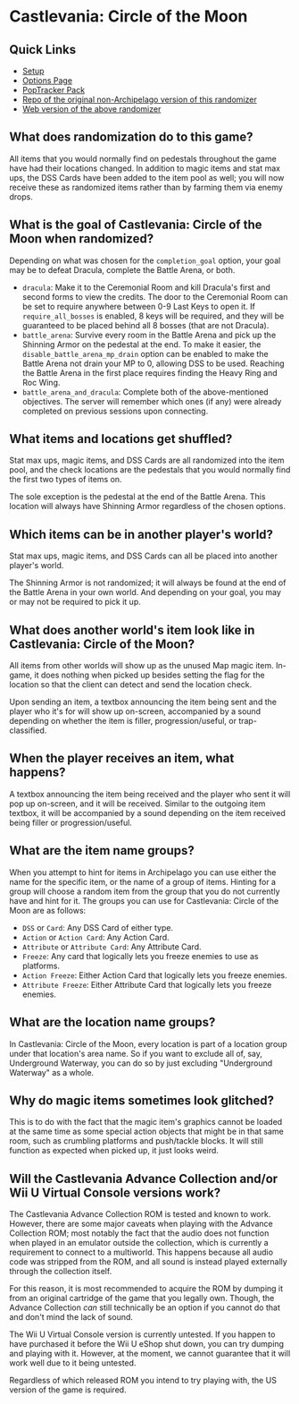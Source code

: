 # Castlevania: Circle of the Moon

## Quick Links
- [Setup](../setup/en)
- [Options Page](../player-options)
- [PopTracker Pack](https://github.com/sassyvania/Circle-of-the-Moon-Rando-AP-Map-Tracker-/releases/latest)
- [Repo of the original non-Archipelago version of this randomizer](https://github.com/calm-palm/cotm-randomizer)
- [Web version of the above randomizer](https://rando.circleofthemoon.com/)

## What does randomization do to this game?

All items that you would normally find on pedestals throughout the game have had their locations changed. In addition to
magic items and stat max ups, the DSS Cards have been added to the item pool as well; you will now receive these as randomized
items rather than by farming them via enemy drops.

## What is the goal of Castlevania: Circle of the Moon when randomized?

Depending on what was chosen for the `completion_goal` option, your goal may be to defeat Dracula, complete the Battle Arena, or both.

- `dracula`: Make it to the Ceremonial Room and kill Dracula's first and second forms to view the credits. The door to the
Ceremonial Room can be set to require anywhere between 0-9 Last Keys to open it. If `require_all_bosses` is enabled, 8 keys
will be required, and they will be guaranteed to be placed behind all 8 bosses (that are not Dracula).
- `battle_arena`: Survive every room in the Battle Arena and pick up the Shinning Armor on the pedestal at the end. To make it
easier, the `disable_battle_arena_mp_drain` option can be enabled to make the Battle Arena not drain your MP to 0, allowing
DSS to be used. Reaching the Battle Arena in the first place requires finding the Heavy Ring and Roc Wing.
- `battle_arena_and_dracula`: Complete both of the above-mentioned objectives. The server will remember which ones (if any) were
already completed on previous sessions upon connecting.

## What items and locations get shuffled?

Stat max ups, magic items, and DSS Cards are all randomized into the item pool, and the check locations are the pedestals
that you would normally find the first two types of items on.

The sole exception is the pedestal at the end of the Battle Arena. This location will always have Shinning Armor regardless
of the chosen options.

## Which items can be in another player's world?

Stat max ups, magic items, and DSS Cards can all be placed into another player's world.

The Shinning Armor is not randomized; it will always be found at the end of the Battle Arena in your own world.
And depending on your goal, you may or may not be required to pick it up.

## What does another world's item look like in Castlevania: Circle of the Moon?

All items from other worlds will show up as the unused Map magic item. In-game, it does nothing when picked up besides setting
the flag for the location so that the client can detect and send the location check.

Upon sending an item, a textbox announcing the item being sent and the player who it's for will show up on-screen, accompanied
by a sound depending on whether the item is filler, progression/useful, or trap-classified.

## When the player receives an item, what happens?

A textbox announcing the item being received and the player who sent it will pop up on-screen, and it will be received.
Similar to the outgoing item textbox, it will be accompanied by a sound depending on the item received being filler or progression/useful.

## What are the item name groups?

When you attempt to hint for items in Archipelago you can use either the name for the specific item, or the name of a group
of items. Hinting for a group will choose a random item from the group that you do not currently have and hint for it. The
groups you can use for Castlevania: Circle of the Moon are as follows:

* `DSS` or `Card`: Any DSS Card of either type.
* `Action` or `Action Card`: Any Action Card.
* `Attribute` or `Attribute Card`: Any Attribute Card.
* `Freeze`: Any card that logically lets you freeze enemies to use as platforms.
* `Action Freeze`: Either Action Card that logically lets you freeze enemies.
* `Attribute Freeze`: Either Attribute Card that logically lets you freeze enemies.

## What are the location name groups?

In Castlevania: Circle of the Moon, every location is part of a location group under that location's area name.
So if you want to exclude all of, say, Underground Waterway, you can do so by just excluding "Underground Waterway" as a whole.

## Why do magic items sometimes look glitched?

This is to do with the fact that the magic item's graphics cannot be loaded at the same time as some special action objects
that might be in that same room, such as crumbling platforms and push/tackle blocks. It will still function as expected when
picked up, it just looks weird.

## Will the Castlevania Advance Collection and/or Wii U Virtual Console versions work?

The Castlevania Advance Collection ROM is tested and known to work. However, there are some major caveats when playing with the
Advance Collection ROM; most notably the fact that the audio does not function when played in an emulator outside the collection,
which is currently a requirement to connect to a multiworld. This happens because all audio code was stripped
from the ROM, and all sound is instead played externally through the collection itself.

For this reason, it is most recommended to acquire the ROM by dumping it from an original cartridge of the game that you legally own.
Though, the Advance Collection *can* still technically be an option if you cannot do that and don't mind the lack of sound.

The Wii U Virtual Console version is currently untested. If you happen to have purchased it before the Wii U eShop shut down, you can try
dumping and playing with it. However, at the moment, we cannot guarantee that it will work well due to it being untested.

Regardless of which released ROM you intend to try playing with, the US version of the game is required.

